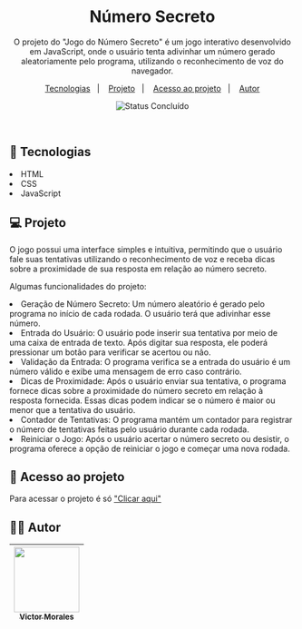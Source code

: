 <h1 align="center">Número Secreto</h1>

<p align="center">
  O projeto do "Jogo do Número Secreto" é um jogo interativo desenvolvido em JavaScript, 
  onde o usuário tenta adivinhar um número gerado aleatoriamente pelo programa, utilizando o reconhecimento de voz do navegador. 
</p>

<p align="center">
  <a href="#-tecnologias">Tecnologias</a>&nbsp;&nbsp;&nbsp;|&nbsp;&nbsp;&nbsp;
  <a href="#-projeto">Projeto</a>&nbsp;&nbsp;&nbsp;|&nbsp;&nbsp;&nbsp;
  <a href="#-acesso-ao-projeto">Acesso ao projeto</a>&nbsp;&nbsp;&nbsp;|&nbsp;&nbsp;&nbsp;
  <a href="#-autor">Autor</a>
</p>

<p align="center">
  <img alt="Status Concluído" src="http://img.shields.io/static/v1?label=STATUS&message=CONCLUIDO&color=GREEN&style=for-the-badge">
</p>

<br>

## 🚀 Tecnologias

<li>HTML</li>
<li>CSS</li>
<li>JavaScript</li>

## 💻 Projeto

<p>
  O jogo possui uma interface simples e intuitiva, 
  permitindo que o usuário fale suas tentativas utilizando o reconhecimento de voz e receba dicas sobre a proximidade de sua resposta em relação ao número secreto.
</p>

<p>Algumas funcionalidades do projeto:</p>

<li>Geração de Número Secreto: Um número aleatório é gerado pelo programa no início de cada rodada. O usuário terá que adivinhar esse número.</li>

<li>Entrada do Usuário: O usuário pode inserir sua tentativa por meio de uma caixa de entrada de texto. 
  Após digitar sua resposta, ele poderá pressionar um botão para verificar se acertou ou não.</li>

<li>Validação da Entrada: O programa verifica se a entrada do usuário é um número válido e exibe uma mensagem de erro caso contrário.</li>

<li>Dicas de Proximidade: Após o usuário enviar sua tentativa, o programa fornece dicas sobre a proximidade do número secreto em relação à resposta fornecida. 
Essas dicas podem indicar se o número é maior ou menor que a tentativa do usuário.</li>

<li>Contador de Tentativas: O programa mantém um contador para registrar o número de tentativas feitas pelo usuário durante cada rodada.</li>

<li>Reiniciar o Jogo: Após o usuário acertar o número secreto ou desistir, o programa oferece a opção de reiniciar o jogo e começar uma nova rodada.</li>

## 📁 Acesso ao projeto

<p>Para acessar o projeto é só <a href="https://numero-secreto-ebon-xi.vercel.app/">"Clicar aqui"</a></p>

## 👨‍💻 Autor

| [<img src="https://avatars.githubusercontent.com/victor-tosto" width=115><br><sub>Victor Morales</sub>](https://github.com/victor-tosto) | 
| :---: |

